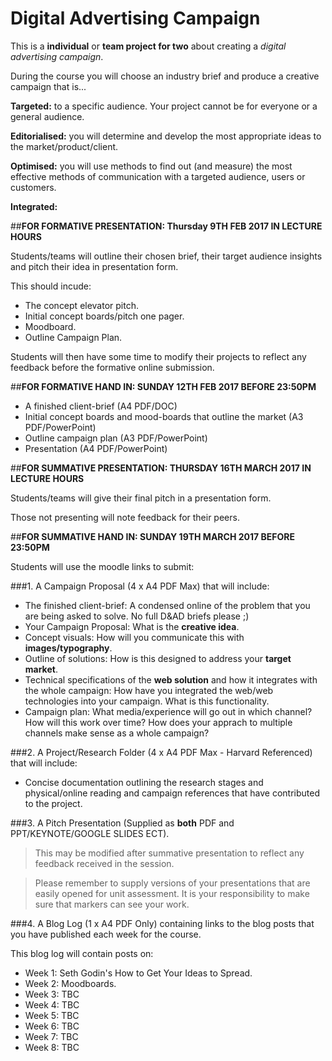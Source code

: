 # Digital Advertising Campaign

This is a **individual** or **team project for two** about creating a *digital advertising campaign*.

During the course you will choose an industry brief and produce a creative campaign that is...

**Targeted:** to a specific audience. Your project cannot be for everyone or a general audience. 

**Editorialised:** you will determine and develop the most appropriate ideas to the market/product/client. 

**Optimised:** you will use methods to find out (and measure) the most effective methods of communication with a targeted audience, users or customers.

**Integrated:** 


##**FOR FORMATIVE PRESENTATION: Thursday 9TH FEB 2017 IN LECTURE HOURS**

Students/teams will outline their chosen brief, their target audience insights and pitch their idea in presentation form.

This should incude:

* The concept elevator pitch. 
* Initial concept boards/pitch one pager. 
* Moodboard.
* Outline Campaign Plan. 

Students will then have some time to modify their projects to reflect any feedback before the formative online submission. 

##**FOR FORMATIVE HAND IN: SUNDAY 12TH FEB 2017 BEFORE 23:50PM**

* A finished client-brief (A4 PDF/DOC)
* Initial concept boards and mood-boards that outline the market (A3 PDF/PowerPoint)
* Outline campaign plan (A3 PDF/PowerPoint)
* Presentation (A4 PDF/PowerPoint)

##**FOR SUMMATIVE PRESENTATION: THURSDAY 16TH MARCH 2017 IN LECTURE HOURS**

Students/teams will give their final pitch in a presentation form.

Those not presenting will note feedback for their peers. 

##**FOR SUMMATIVE HAND IN: SUNDAY 19TH MARCH 2017 BEFORE 23:50PM**

Students will use the moodle links to submit: 

###1. A Campaign Proposal (4 x A4 PDF Max) that will include:

* The finished client-brief: A condensed online of the problem that you are being asked to solve. No full D&AD briefs please ;)
* Your Campaign Proposal: What is the **creative idea**. 
* Concept visuals: How will you communicate this with **images/typography**. 
* Outline of solutions: How is this designed to address your **target market**.
* Technical specifications of the **web solution** and how it integrates with the whole campaign: How have you integrated the web/web technologies into your campaign. What is this functionality. 
* Campaign plan: What media/experience will go out in which channel? How will this work over time? How does your apprach to multiple channels make sense as a whole campaign? 

###2. A Project/Research Folder (4 x A4 PDF Max - Harvard Referenced) that will include:

* Concise documentation outlining the research stages and physical/online reading and campaign references that have contributed to the project.

###3. A Pitch Presentation (Supplied as **both** PDF and PPT/KEYNOTE/GOOGLE SLIDES ECT). 

> This may be modified after summative presentation to reflect any feedback received in the session. 

> Please remember to supply versions of your presentations that are easily opened for unit assessment. It is your responsibility to make sure that markers can see your work. 

###4. A Blog Log (1 x A4 PDF Only) containing links to the blog posts that you have published each week for the course. 

This blog log will contain posts on:

* Week 1: Seth Godin's How to Get Your Ideas to Spread.
* Week 2: Moodboards. 
* Week 3: TBC
* Week 4: TBC
* Week 5: TBC
* Week 6: TBC
* Week 7: TBC
* Week 8: TBC
